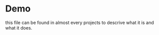 # Demo

this file can be found in almost every projects to descrive what it is and what it does. 


